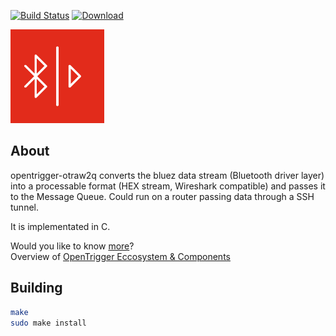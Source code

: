 [![Build Status](https://travis-ci.org/acolono/opentrigger-otraw2q.svg?branch=master)](https://travis-ci.org/acolono/opentrigger-otraw2q)
[![Download](https://api.bintray.com/packages/ao/opentrigger/opentrigger-otraw2q/images/download.svg) ](https://bintray.com/ao/opentrigger/opentrigger-otraw2q/_latestVersion)

<img src="https://github.com/acolono/opentrigger-otraw2q/blob/master/logo-otraw2q.png" alt="OpenTrigger otraw2q Logo" width="150">

## About
opentrigger-otraw2q converts the bluez data stream (Bluetooth driver layer) into a processable format (HEX stream, Wireshark compatible) and passes it to the Message Queue.
Could run on a router passing data through a SSH tunnel.

It is implementated in C.

Would you like to know [more](http://www.opentrigger.com)?  
Overview of [OpenTrigger Eccosystem & Components](https://github.com/acolono/opentrigger)

## Building

```sh
make
sudo make install
```
